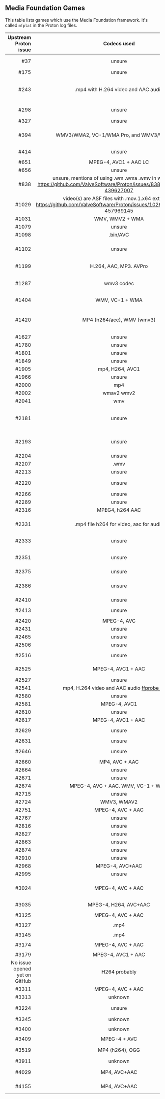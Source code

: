 ## Media Foundation Games

This table lists games which use the Media Foundation framework.
It's called `mfplat` in the Proton log files.

| Upstream Proton issue | Codecs used | Remarks |
| ---: | :---: | --- |
| #37 | unsure | Self Radio in GTA V does not work due to the lack of an implementation for ```mfplat:mfsourceresolver_CreateObjectFromURL``` |
| #175 | unsure | Proton log contains ```MFPlat.DLL MFReadWrite.dll``` | 
| #243 | .mp4 with H.264 video and AAC audio | Proton log contains ```mfplat.dll mfplay.dll mf.dll``` Minimal impact, videos only for intro credits and loading screens. See: https://github.com/ValveSoftware/Proton/issues/243#issuecomment-462080173 |
| #298 | unsure | https://github.com/ValveSoftware/Proton/issues/298#issuecomment-417895690 mentions ```MFplat``` in the backtrace of a crash. |
| #327 | unsure  | No complete proton log included. Snippet of log contains ```mfplay.dll``` |
| #394 | WMV3/WMA2, VC-1/WMA Pro, and WMV3/WMA Pro. | Proton log contains ```MFPlat.DLL MFReadWrite.dll``` Logs here: https://github.com/ValveSoftware/Proton/issues/394#issuecomment-459519676 |
| #414 | unsure | Proton log: ```wine: Call from 0x7b44c03c to unimplemented function mfreadwrite.dll.MFCreateSourceReaderFromURL``` |
| #651 | MPEG-4, AVC1 + AAC LC | Proton log: ```fixme:mfplat:MFStartup (65648, 0): stub``` |
| #656 | unsure | Proton log contains ```MFReadWrite.dll MFPlat.DLL``` |
| #838 | unsure, mentions of using .wm .wma .wmv in workaround https://github.com/ValveSoftware/Proton/issues/838#issuecomment-439627007 | Proton log contains ```MFPlat.DLL MFReadWrite.dll``` |
| #1029 | video(s) are ASF files with .mov.1.x64 extension https://github.com/ValveSoftware/Proton/issues/1029#issuecomment-457969145 | Proton log contains ```MFPlat.DLL``` |
| #1031 | WMV, WMV2 + WMA | Game works with mfplat workaround.  |
| #1079 | unsure | Proton log contains `MFplat.dll` |
| #1098 | .bin/AVC | Proton log: ```mfplat.dll``` |
| #1102| unsure | No proton log included with issue, https://github.com/ValveSoftware/Proton/issues/1102#issuecomment-419666674 mentions game loads ```MFplat``` |
| #1199 | H.264, AAC, MP3. AVPro | https://github.com/ValveSoftware/Proton/issues/1464#issuecomment-492304120 |
| #1287 | wmv3 codec | Proton log contains: ```mfplat.dll```, also cut-scenes don't play: https://github.com/ValveSoftware/Proton/issues/1287#issuecomment-477889063 |
| #1404 | WMV, VC-1 + WMA | Proton log: ```42479.516:002d:002e:warn:module:load_builtin_dll cannot open .so lib for builtin L"mfplay.dll"``` |
| #1420 | MP4 (h264/acc), WMV (wmv3) | Main in-game video playback works when doing a lot of ```mfplat``` related workarounds. Intro video needs resizing to play. See: https://github.com/ValveSoftware/Proton/issues/1420#issuecomment-526511312 |
| #1627 | unsure | Proton log contains ```MFPlat.DLL``` |
| #1780 | unsure | Proton log: ```mf.dll mfplat.dll``` |
| #1801 | unsure | Proton log contains ```MF.dll MFPlat.DLL``` |
| #1849 | unsure | ```trace:loaddll:load_builtin_dll Loaded``` for ```mf.dll``` and ```mfplat.dll``` |
| #1905 | mp4, H264, AVC1 | Proton log contains ```MF.dll mfplat.dll``` |
| #1966 | unsure | Proton log contains ```fixme:mfplat:MFStartup``` |
| #2000 | mp4 | Proton log contains ```MF.dll mfplat.dll``` |
| #2002 | wmav2 wmv2 | Proton log contains ```mfplat.dll mfplay.dll mf.dll``` |
| #2041 | wmv | Proton log contains ```mf.dll mfplat.dll mfplay.dll``` |
| #2181 | unsure | Proton log contains ```mfplat.dll```  User mentions workaround installing ```MFplat``` workaround works. https://github.com/ValveSoftware/Proton/issues/2181#issue-395305164 |
| #2193 | unsure | See: https://github.com/ValveSoftware/Proton/issues/2193#issuecomment-451744022 |
| #2204 | unsure | Proton log contains ```mf.dll mfplat.dll``` |
| #2207 | .wmv | Proton log contains ```mfplat.dll MF.dll``` |
| #2213 | unsure | Proton log: ```fixme:mfplat:MFStartup (131184, 0): stub``` |
| #2220 | unsure | Proton log contains `mfplat.dll` [Commenter](https://github.com/ValveSoftware/Proton/issues/2220#issuecomment-671393694) tried _Proton-5.9-GE-5-ST_ and got video working |
| #2266 | unsure | Proton log contains ```MFPlat.DLL MFReadWrite.dll``` |
| #2289 | unsure | Proton log contains ```MF.dll mfplat.dll``` |
| #2316 | MPEG4, h264 AAC | Proton log: ```fixme:mfplat:MFStartup (131184, 0): stub``` |
| #2331 | .mp4 file h264 for video, aac for audio | Proton log contains ```mfplat.dll``` See: https://github.com/ValveSoftware/Proton/issues/2331#issue-408953469 |
| #2333 | unsure | Game's own debug log mentions: ```LogWindowsMoviePlayer: Could not load mfplay.dll. Library not found.``` |
| #2351 | unsure | Game runs after installing MF, but video still not working: https://github.com/ValveSoftware/Proton/issues/2351#issuecomment-466301151 |
| #2375 | unsure | Proton log contains ```MFPlat.DLL``` | 
| #2386 | unsure | Proton log contains ```MFPlat.DLL```, see: https://github.com/ValveSoftware/Proton/issues/2386#issuecomment-471139604 |
| #2410 | unsure | Proton log contains ```MF.dll MFPlat.DLL MFReadWrite.dll``` |
| #2413 | unsure | Proton log contains: ```warn:module:load_dll Failed to load module L"mferror.dll"; status=c0000135``` |
| #2420 | MPEG-4, AVC | Proton log contains: ```MF.dll MFplat.dll MFReadWrite.dll``` |
| #2431 | unsure | Proton log contains: ```mf.dll mfplat.dll``` |
| #2465 | unsure | Proton log contains: ```fixme:mfplat:MFStartup``` |
| #2506 | unsure | Proton log contains: ```fixme:mfplat:MFStartup``` |
| #2516 | unsure | Proton log contains: ```fixme:mfplat:MFStartup``` and ```fixme:mfplat:mfattributes``` |
| #2525 | MPEG-4, AVC1 + AAC | Proton log contains: ```MFplat.dll``` ```MF.dll``` Videos work if Media Foundation is manually installed. |
| #2527 | unsure | Proton log contains: ```mfplat.dll mf.dll``` |
| #2541 | mp4, H.264 video and AAC audio  [ffprobe output](https://github.com/ValveSoftware/Proton/files/3081547/ffprobe-log-980300.log) | Proton log contains: ````mferror.dll``` and ```mfplat.dll```. |
| #2580 | unsure | Proton log contains: ```fixme:mfplat:MFStartup (131184, 0): stub``` |
| #2581 | MPEG-4, AVC1 | Proton log has mentions of trying to load ```mfplat.dll``` and ```mf.dll``` |
| #2610 | unsure | Proton log: ```fixme:mfplat:MFStartup (131184, 0): stub``` |
| #2617 | MPEG-4, AVC1 + AAC | Proton log: ```err:module:import_dll Library MFPlay.DLL``` |
| #2629 | unsure | Proton log: ```warn:module:load_builtin_dll cannot open .so lib for builtin L"mfplay.dll``` |
| #2631 | unsure | Proton log: ```mf.dll mfplat.dll``` |
| #2646 | unsure | Proton log: ```warn:module:load_builtin_dll cannot open .so lib for builtin L"mfplay.dll``` |
| #2660 | MP4, AVC + AAC | ```fixme:mfplat:MFStartup (131184, 0): stub``` |
| #2664 | unsure | ```fixme:mfplat:MFStartup (131184, 0): stub``` |
| #2671 | unsure | ```warn:module:load_dll Failed to load module L"mfplay.dll"``` |
| #2674 | MPEG-4, AVC + AAC. WMV, VC-1 + WMA | ```trace:module:process_attach (L"mfplat.dll",(nil)``` |
| #2715 | unsure | ```fixme:mfplat:MFStartup (131184, 0): stub``` |
| #2724 | WMV3, WMAV2 | ```fixme:mfplat:MFStartup``` |
| #2751 | MPEG-4, AVC + AAC | ```mfplat.dll``` |
| #2767 | unsure | ```fixme:mfplat:mfattributes_SetGUID``` |
| #2816 | unsure | |
| #2827 | unsure | ```fixme:mfplat:MFStartup (131184, 0): stub``` |
| #2863 | unsure | |
| #2874| unsure| |
| #2910 | unsure | |
| #2968 | MPEG-4, AVC+AAC | ```mfplat.dll``` and a ```WindowsMoviePlayer.uplugin``` file in the game's files |
| #2995 | unsure | Kisak-valve says the game would benefit from MFPlat support |
| #3024 | MPEG-4, AVC + AAC | See https://github.com/ValveSoftware/Proton/issues/3024#issuecomment-547694711 |
| #3035 | MPEG-4, H264, AVC+AAC | ```trace:loaddll:load_native_dll Loaded L"C:\\windows\\system32\\mf.dll"``` Seems MFplat related. |
| #3125 | MPEG-4, AVC + AAC | ```mfplat.dll``` |
| #3127 | .mp4 | ```trace:loaddll:load_native_dll Loaded L"C:\\windows\\system32\\mfplat.dll" ``` |
| #3145 | .mp4 | ```fixme:mfplat:MFStartup (131184, 0): stub``` |
| #3174 | MPEG-4, AVC + AAC | ```trace:loaddll:load_native_dll Loaded L"C:\\windows\\system32\\mfplat.dll"``` |
| #3179 | MPEG-4, AVC1 + AAC | Log mentions `mfplat.dll` |
| No issue opened yet on GitHub | H264 probably | Blacksad: Under The Skin (1003890), see https://github.com/ValveSoftware/Proton/issues/1464#issuecomment-559660228 |
| #3311 | MPEG-4, AVC + AAC | References `mfplat` in log. |
| #3313 | unknown | |
| #3224 | unsure | https://github.com/ValveSoftware/Proton/issues/3224#issuecomment-560129737 |
| #3345 | unknown | Seems MFplat related, it's loading a MFplat stub in the proton log. |
| #3400 | unknown | ```Loaded L"C:\\windows\\system32\\mfplat.dll" at 0x71400000: PE builtin``` |
| #3409 | MPEG-4 + AVC | Logs mention `mfplat.dll` |
| #3519 | MP4 (h264), OGG | Installing the legally problematic `mfplat` workaround got the videos working. |
| #3911 | unknown | |
| #4029 | MP4, AVC+AAC | Reporter tried the game with unofficial Proton-5.11-GE-1-MF, result: videos worked |
| #4155 | MP4, AVC+AAC | Log mentions: `mfplat.dll mfreadwrite.dll Mf.dll`, once Media Foundatation libraries are installed, game works solid. |
